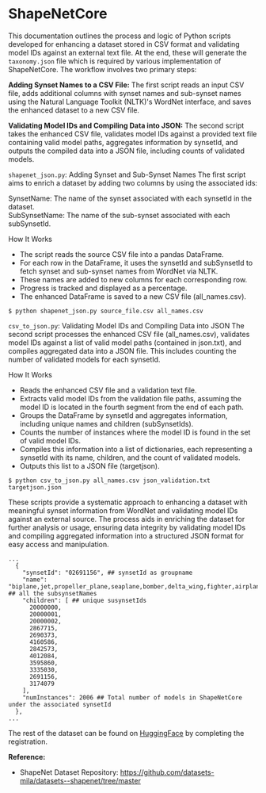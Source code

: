 # ShapeNetCore

This documentation outlines the process and logic of Python scripts developed for enhancing a dataset stored in CSV format and validating model IDs against an external text file. At the end, these will generate the `taxonomy.json` file which is required by various implementation of ShapeNetCore. The workflow involves two primary steps:

**Adding Synset Names to a CSV File:** The first script reads an input CSV file, adds additional columns with synset names and sub-synset names using the Natural Language Toolkit (NLTK)'s WordNet interface, and saves the enhanced dataset to a new CSV file.

**Validating Model IDs and Compiling Data into JSON:** The second script takes the enhanced CSV file, validates model IDs against a provided text file containing valid model paths, aggregates information by synsetId, and outputs the compiled data into a JSON file, including counts of validated models.

`shapenet_json.py`: Adding Synset and Sub-Synset Names
The first script aims to enrich a dataset by adding two columns by using the associated ids:

SynsetName: The name of the synset associated with each synsetId in the dataset.  
SubSynsetName: The name of the sub-synset associated with each subSynsetId.  

How It Works
- The script reads the source CSV file into a pandas DataFrame.
- For each row in the DataFrame, it uses the synsetId and subSynsetId to fetch synset and sub-synset names from WordNet via NLTK.
- These names are added to new columns for each corresponding row.
- Progress is tracked and displayed as a percentage.
- The enhanced DataFrame is saved to a new CSV file (all_names.csv).
  
```shell
$ python shapenet_json.py source_file.csv all_names.csv
```
`csv_to_json.py`: Validating Model IDs and Compiling Data into JSON
The second script processes the enhanced CSV file (all_names.csv), validates model IDs against a list of valid model paths (contained in json.txt), and compiles aggregated data into a JSON file. This includes counting the number of validated models for each synsetId.

How It Works
- Reads the enhanced CSV file and a validation text file.
- Extracts valid model IDs from the validation file paths, assuming the model ID is located in the fourth segment from the end of each path.
- Groups the DataFrame by synsetId and aggregates information, including unique names and children (subSynsetIds).
- Counts the number of instances where the model ID is found in the set of valid model IDs.
- Compiles this information into a list of dictionaries, each representing a synsetId with its name, children, and the count of validated models.
- Outputs this list to a JSON file (targetjson).

```shell
$ python csv_to_json.py all_names.csv json_validation.txt targetjson.json
```
These scripts provide a systematic approach to enhancing a dataset with meaningful synset information from WordNet and validating model IDs against an external source. The process aids in enriching the dataset for further analysis or usage, ensuring data integrity by validating model IDs and compiling aggregated information into a structured JSON format for easy access and manipulation.
```
...
  {
    "synsetId": "02691156", ## synsetId as groupname
    "name": "biplane,jet,propeller_plane,seaplane,bomber,delta_wing,fighter,airplane,airliner", ## all the subsynsetNames
    "children": [ ## unique susynsetIds
      20000000,
      20000001,
      20000002,
      2867715,
      2690373,
      4160586,
      2842573,
      4012084,
      3595860,
      3335030,
      2691156,
      3174079
    ],
    "numInstances": 2006 ## Total number of models in ShapeNetCore under the associated synsetId
  },
...
```
The rest of the dataset can be found on [HuggingFace](https://huggingface.co/datasets/ShapeNet/ShapeNetCore) by completing the registration.

**Reference:**
- ShapeNet Dataset Repository: https://github.com/datasets-mila/datasets--shapenet/tree/master
